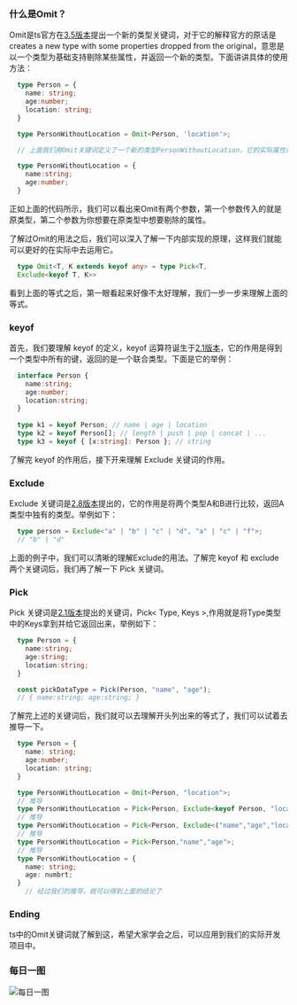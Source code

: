 ### 什么是Omit？

Omit是ts官方在[3.5版本](https://www.typescriptlang.org/docs/handbook/release-notes/typescript-3-5.html)提出一个新的类型关键词，对于它的解释官方的原话是 creates a new type with some properties dropped from the original，意思是以一个类型为基础支持剔除某些属性，并返回一个新的类型。下面讲讲具体的使用方法：

``` typescript
  type Person = {
    name: string;
    age:number;
    location: string;
  }

  type PersonWithoutLocation = Omit<Person, 'location'>;

  // 上面我们用Omit关键词定义了一个新的类型PersonWithoutLocation，它的实际属性如下：

  type PersonWithoutLocation = {
    name:string;
    age:number;
  }    
``` 

正如上面的代码所示，我们可以看出来Omit有两个参数，第一个参数传入的就是原类型，第二个参数为你想要在原类型中想要剔除的属性。

了解过Omit的用法之后，我们可以深入了解一下内部实现的原理，这样我们就能可以更好的在实际中去运用它。


``` typescript
  type Omit<T, K extends keyof any> = type Pick<T, 
  Exclude<keyof T, K>>
```


看到上面的等式之后，第一眼看起来好像不太好理解，我们一步一步来理解上面的等式。

### keyof

首先，我们要理解 keyof 的定义，keyof 运算符诞生于[2.1版本](https://www.typescriptlang.org/docs/handbook/release-notes/typescript-2-1.html)，它的作用是得到一个类型中所有的键，返回的是一个联合类型。下面是它的举例：

``` typescript
  interface Person {
    name:string;
    age:number;
    location:string;
  }
    
  type k1 = keyof Person; // name | age | location
  type k2 = keyof Person[]; // length | push | pop | concat | ...
  type k3 = keyof { [x:string]: Person }; // string
```

了解完 keyof 的作用后，接下开来理解 Exclude 关键词的作用。

### Exclude

Exclude 关键词是[2.8版本](https://www.typescriptlang.org/docs/handbook/release-notes/typescript-2-8.html)提出的，它的作用是将两个类型A和B进行比较，返回A类型中独有的类型。举例如下：
``` typescript
  type person = Exclude<"a" | "b" | "c" | "d", "a" | "c" | "f">;
  // "b" | "d"
```

上面的例子中，我们可以清晰的理解Exclude的用法。了解完 keyof 和 exclude 两个关键词后，我们再了解一下 Pick 关键词。

### Pick

Pick 关键词是[2.1版本](https://www.typescriptlang.org/docs/handbook/release-notes/typescript-2-1.html)提出的关键词，Pick< Type, Keys >,作用就是将Type类型中的Keys拿到并给它返回出来，举例如下：
``` typescript
  type Person = {
    name:string;
    age:string;
    location:string;
  }

  const pickDataType = Pick(Person, "name", "age");
  // { name:string; age:string; }
```


了解完上述的关键词后，我们就可以去理解开头列出来的等式了，我们可以试着去推导一下。

``` typescript
  type Person = {
    name: string;
    age:number;
    location: string;
  }

  type PersonWithoutLocation = Omit<Person, "location">;
  // 推导
  type PersonWithoutLocation = Pick<Person, Exclude<keyof Person, "location">>;
  // 推导
  type PersonWithoutLocation = Pick<Person, Exclude<("name","age","location"), "location">>;
  // 推导
  type PersonWithoutLocation = Pick<Person,"name","age">;
  // 推导
  type PersonWithoutLocation = {
    name: string;
    age: numbrt;
  }
    // 经过我们的推导，就可以得到上面的结论了
```

### Ending

ts中的Omit关键词就了解到这，希望大家学会之后，可以应用到我们的实际开发项目中。

### 每日一图

![每日一图](https://api.darwin.fun/images/serve?name=BLOG_09_IMG_01.jpeg)